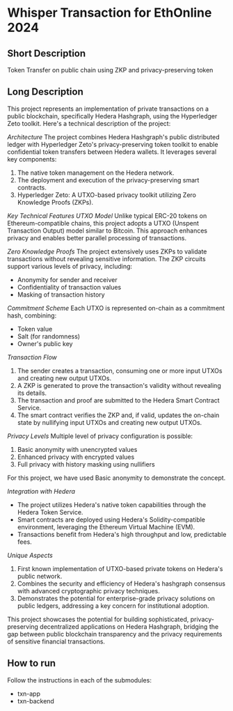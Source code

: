# Whisper Transaction for EthOnline 2024

## Short Description

Token Transfer on public chain using ZKP and privacy-preserving token

## Long Description

This project represents an implementation of private transactions on a public blockchain, specifically Hedera Hashgraph, using the Hyperledger Zeto toolkit. Here's a technical description of the project:

_Architecture_
The project combines Hedera Hashgraph's public distributed ledger with Hyperledger Zeto's privacy-preserving token toolkit to enable confidential token transfers between Hedera wallets. It leverages several key components:

1. The native token management on the Hedera network.
2. The deployment and execution of the privacy-preserving smart contracts.
3. Hyperledger Zeto: A UTXO-based privacy toolkit utilizing Zero Knowledge Proofs (ZKPs).

_Key Technical Features_
_*UTXO Model*_
Unlike typical ERC-20 tokens on Ethereum-compatible chains, this project adopts a UTXO (Unspent Transaction Output) model similar to Bitcoin. This approach enhances privacy and enables better parallel processing of transactions.

_*Zero Knowledge Proofs*_
The project extensively uses ZKPs to validate transactions without revealing sensitive information. The ZKP circuits support various levels of privacy, including:

- Anonymity for sender and receiver
- Confidentiality of transaction values
- Masking of transaction history

_*Commitment Scheme*_
Each UTXO is represented on-chain as a commitment hash, combining:

- Token value
- Salt (for randomness)
- Owner's public key

_Transaction Flow_

1. The sender creates a transaction, consuming one or more input UTXOs and creating new output UTXOs.
2. A ZKP is generated to prove the transaction's validity without revealing its details.
3. The transaction and proof are submitted to the Hedera Smart Contract Service.
4. The smart contract verifies the ZKP and, if valid, updates the on-chain state by nullifying input UTXOs and creating new output UTXOs.

_Privacy Levels_
Multiple level of privacy configuration is possible:

1. Basic anonymity with unencrypted values
2. Enhanced privacy with encrypted values
3. Full privacy with history masking using nullifiers

For this project, we have used Basic anonymity to demonstrate the concept.

_Integration with Hedera_

- The project utilizes Hedera's native token capabilities through the Hedera Token Service.
- Smart contracts are deployed using Hedera's Solidity-compatible environment, leveraging the Ethereum Virtual Machine (EVM).
- Transactions benefit from Hedera's high throughput and low, predictable fees.

_Unique Aspects_

1. First known implementation of UTXO-based private tokens on Hedera's public network.
2. Combines the security and efficiency of Hedera's hashgraph consensus with advanced cryptographic privacy techniques.
3. Demonstrates the potential for enterprise-grade privacy solutions on public ledgers, addressing a key concern for institutional adoption.

This project showcases the potential for building sophisticated, privacy-preserving decentralized applications on Hedera Hashgraph, bridging the gap between public blockchain transparency and the privacy requirements of sensitive financial transactions.

## How to run

Follow the instructions in each of the submodules:

- txn-app
- txn-backend
